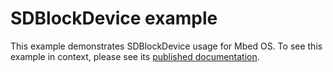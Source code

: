 # SDBlockDevice example

This example demonstrates SDBlockDevice usage for Mbed OS. To see this example in context, please see its [published documentation](https://os.mbed.com/docs/mbed-os/latest/apis/sdblockdevice.html).
